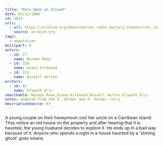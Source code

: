 ```yaml
---
title: "Once Upon an Island"
date: 01/21/1980
id: 1052
urls: 
  - url: https://archive.org/download/cbs_radio_mystery_theater/cbs_radio_mystery_theater-1051-1100.zip/cbs_radio_mystery_theater-1051-1100%2Fcbsrmt_1052_once_upon_an_island.mp3
    source: archive-org
tags: 
  - adaptation
multipart: 0
actors:  
  - id: 27
    name: Norman Rose  
  - id: 318
    name: Diana Kirkwood  
  - id: 151
    name: Russell Horton
writers:  
  - id: 43
    name: Elspeth Eric
searchable: Norman Rose,Diana Kirkwood,Russell Horton Elspeth Eric
notes: adapted from the E. Herder and H. Herder story
descriptionSource: kf
---
```

A young couple on their honeymoon visit her uncle on a Carribean Island. They notice an old house on the property and after hearing that it is haunted, the young husband decides to explore it. He ends up in a bad way because of it. Anyone who spends a night in a house haunted by a 'shining ghost' goes insane.